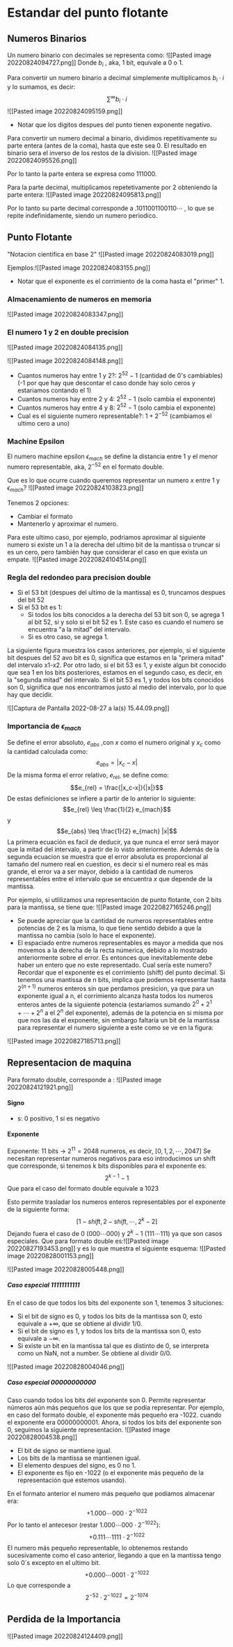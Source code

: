 # Estandar del punto flotante




## Numeros Binarios

Un numero binario con decimales se representa como:
![[Pasted image 20220824094727.png]]
Donde $b_i$ , aka, 1 bit, equivale a 0 o 1.

Para convertir un numero binario a decimal simplemente multiplicamos $b_i \cdot i$ y lo sumamos, es decir:
$$\sum^\infty b_i \cdot i $$
![[Pasted image 20220824095159.png]]

- Notar que los digitos despues del punto tienen exponente negativo.

Para convertir un numero decimal a binario, dividimos repetitivamente su parte entera (antes de la coma), hasta que este sea 0. El resultado en binario sera el inverso de los restos de la division.
![[Pasted image 20220824095526.png]]

Por lo tanto la parte entera se expresa como $111000$.

Para la parte decimal,  multiplicamos repetetivamente por 2 obteniendo la parte entera:
![[Pasted image 20220824095813.png]]

Por lo tanto su parte decimal corresponde a $.1011001100110 \cdots$ , lo que se repite indefinidamente, siendo un numero periodico.

## Punto Flotante
"Notacion cientifica en base 2"
![[Pasted image 20220824083019.png]]


Ejemplos:![[Pasted image 20220824083155.png]]

- Notar que el exponente es el corrimiento de la coma hasta el "primer" 1.



### Almacenamiento de numeros en memoria
![[Pasted image 20220824083347.png]]

### El numero 1 y 2 en double precision

![[Pasted image 20220824084135.png]]

![[Pasted image 20220824084148.png]]


- Cuantos numeros hay entre 1 y 2?: $2^{52}-1$  (cantidad de 0's cambiables) (-1 por que hay que descontar el caso donde hay solo ceros y estariamos contando el 1)
- Cuantos numeros hay entre 2 y 4: $2^{52}-1$  (solo cambia el exponente)
- Cuantos numeros hay entre 4 y 8: $2^{52}-1$  (solo cambia el exponente)
- Cual es el siguiente numero representable?: $1 + 2^{-52}$  (cambiamos el ultimo cero a uno)

### Machine Epsilon

El numero machine epsilon $\epsilon_{mach}$  se define la distancia entre 1 y el menor numero representable, aka, $2^{-52}$ en el formato double. 

Que es lo que ocurre cuando queremos representar un numero $x$ entre 1 y $\epsilon_{mach}$? ![[Pasted image 20220824103823.png]]

Tenemos 2 opciones:
- Cambiar el formato
- Mantenerlo y aproximar el numero.

Para este ultimo caso, por ejemplo, podriamos aproximar al siguiente numero si existe un 1 a la derecha del ultimo bit de la mantissa o truncar si es un cero, pero también hay que considerar el caso en que exista un empate.
![[Pasted image 20220824104514.png]]

### Regla del redondeo para precision double
- Si el 53 bit (despues del ultimo de la mantissa) es 0, truncamos despues del bit 52
- Si el 53 bit es 1:
	-  Si todos los bits conocidos a la derecha del 53 bit son 0, se agrega 1 al bit 52, si y solo si el bit 52 es 1. Este caso es cuando el numero se encuentra "a la mitad" del intervalo.
	- Si es otro caso, se agrega 1.

La siguiente figura muestra los casos anteriores, por ejemplo,  si el siguiente bit despues del 52 avo bit es 0, significa que estamos en la "primera mitad" del intervalo x1-x2.
Por otro lado, si el bit 53 es 1, y existe algun bit conocido que sea 1 en los bits posteriores, estamos en el segundo caso, es decir, en la "segunda mitad" del intervalo.
Si el bit 53 es 1, y todos los bits conocidos son 0, significa que nos encontramos justo al medio del intervalo, por lo que hay que decidir.

![[Captura de Pantalla 2022-08-27 a la(s) 15.44.09.png]]


### Importancia de $\epsilon_{mach}$

Se define el error absoluto, $e_{abs}$ ,con $x$ como el numero original y $x_c$  como la cantidad calculada como: $$e_{abs}=|x_c-x|$$
De la misma forma el error relativo, $e_{rel}$, se define como: $$e_{rel} = \frac{|x_c-x|}{|x|}$$
De estas definiciones se infiere a partir de lo anterior lo siguiente:$$e_{rel} \leq \frac{1}{2} e_{mach}$$
y$$e_{abs} \leq \frac{1}{2} e_{mach} |x|$$
La primera ecuación es facil de deducir, ya que nunca el error será mayor que la mitad del intervalo, a partir de lo visto anteriormente. Además de la segunda ecuacion se muestra que el error absoluta es proporcional al tamaño del numero real en cuestion, es decir si el numero real es más grande, el error va a ser mayor, debido a la cantidad de numeros representables entre el intervalo que se encuentra $x$ que depende de la mantissa.

Por ejemplo, si utlilizamos una representación de punto flotante, con 2 bits para la mantissa, se tiene que:
![[Pasted image 20220827165246.png]]

- Se puede apreciar que la cantidad de numeros representables entre potencias de 2 es la misma, lo que tiene sentido debido a que la mantissa no cambia (solo lo hace el exponente).
- El espaciado entre numeros representables es mayor a medida que nos movemos a la derecha de la recta  númerica, debido a lo mostrado anteriormente sobre el error. Es entonces que inevitablemente debe haber un entero que no este representado.
Cual sería este numero?
Recordar que el exponente es el corrimiento (shift) del punto decimal.  Si tenemos una mantissa de n bits, implica que podemos representar hasta $2^{(n+1)}$  numeros enteros sin que perdamos presicion, ya que para un exponente igual a n, el corrimiento alcanza hasta todos los numeros enteros antes de la siguiente potencia (estariamos sumando $2^0+2^1+\cdots+2^n$ a el $2^n$ del exponente), además de la potencia en si misma por que nos las da el exponente, sin embargo faltaría un bit de la mantissa para representar el numero siguiente a este como se ve en la figura:

![[Pasted image 20220827185713.png]]

## Representacion de maquina

Para formato double, corresponde a :
![[Pasted image 20220824121921.png]]

#### Signo
- s: 0 positivo, 1 si es negativo

#### Exponente
Exponente: 11 bits -> $2^{11} = 2048$ numeros, es decir, $[0,1,2,\cdots, 2047 ]$
	Se necesitan representar numeros negativos para eso  introducimos un shift que corresponde, si tenemos k bits disponibles para el exponente es:$$2^{k-1}-1$$
Que para el caso del formato double equivale a $1023$
		
Esto permite trasladar los numeros enteros representables por el exponente de la siguiente forma: $$[1-shift, 2- shift, \cdots, 2^k-2]$$
		Dejando fuera el caso de 0 ($000\cdots000$) y $2^k-1$ ($111\cdots111$) ya que son casos especiales.
		Que para formato double es:![[Pasted image 20220827193453.png]] y es lo que muestra el siguiente esquema: ![[Pasted image 20220828001153.png]]

![[Pasted image 20220828005448.png]]
##### Caso especial 11111111111
En el caso de que todos los bits del exponente son 1, tenemos 3 situciones:
- Si el bit de signo es 0, y todos los bits de la mantissa son 0, esto equivale a $+\infty$, que se obtiene al dividir $1/0$.
- Si el bit de signo es 1, y todos los bits de la mantissa son 0, esto equivale a $-\infty$.
- Si existe un bit en la mantissa tal que es distinto de 0, se interpreta como un NaN, not a number. Se obtiene al dividir $0/0$.

![[Pasted image 20220828004046.png]]

##### Caso especial 00000000000
Caso cuando todos los bits del exponente son 0. Permite representar números aún más pequeños que los que se podia representar.
Por ejemplo, en caso del formato double, el exponente más pequeño era -1022. cuando el exponente era 00000000001.
Ahora, si todos los bits del exponente son 0, seguimos la siguiente representación.
![[Pasted image 20220828004538.png]]
- El bit de signo se mantiene igual.
- Los bits de la mantissa se mantienen igual.
- El elemento despues del signo, es 0 no 1.
- El exponente es fijo en -1022 (o el exponente más pequeño de la representación que estemos usando).

En el formato anterior el numero más pequeño que podiamos almacenar era:$$+1.000\cdots 000\cdot2^{-1022}$$
Por lo tanto el antecesor (restar $1.000\cdots000\cdot2^{-1022}$):$$+0.111\cdots1111 \cdot 2^{-1022}$$
El numero más pequeño representable, lo obtenemos restando sucesivamente como el caso anterior, llegando a que en la mantissa tengo solo 0´s excepto en el ultimo bit.
$$+0.000\cdots0001 \cdot 2^{-1022}$$ Lo que corresponde a $$2^{-52}\cdot2^{-1022}=2^{-1074}$$
## Perdida de la Importancia

![[Pasted image 20220824124409.png]]

